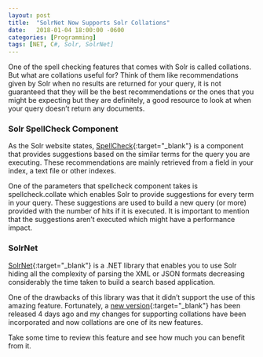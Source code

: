 ```yaml
---
layout: post
title:  "SolrNet Now Supports Solr Collations"
date:   2018-01-04 18:00:00 -0600
categories: [Programming]
tags: [NET, C#, Solr, SolrNet]
---
```

One of the spell checking features that comes with Solr 
is called collations. But what are collations useful for?
Think of them like recommendations given by Solr when 
no results are returned for your query, it is not guaranteed 
that they will be the best recommendations or the ones 
that you might be expecting but they are definitely, a 
good resource to look at when your query doesn’t return any documents.

### Solr SpellCheck Component
As the Solr website states, [SpellCheck][SpellCheck]{:target="_blank"} 
is a component that provides suggestions based on 
the similar terms for the query you are executing. 
These recommendations are mainly retrieved from 
a field in your index, a text file or other indexes.

One of the parameters that spellcheck component 
takes is spellcheck.collate which enables Solr to 
provide suggestions for every term in your query. 
These suggestions are used to build a new query (or more) 
provided with the number of hits if it is executed. 
It is important to mention that the suggestions 
aren’t executed which might have a performance impact.

### SolrNet
[SolrNet][SolrNet]{:target="_blank"} is a .NET library 
that enables you to use Solr hiding all the complexity 
of parsing the XML or JSON formats decreasing considerably 
the time taken to build a search based application.

One of the drawbacks of this library was that it didn’t 
support the use of this amazing feature. Fortunately, 
a [new version][SolrNetNewVersion]{:target="_blank"} 
has been released 4 days ago and my changes for supporting 
collations have been incorporated and now collations are 
one of its new features.

Take some time to review this feature and see 
how much you can benefit from it.


[SpellCheck]: https://lucene.apache.org/solr/guide/7_1/spell-checking.html
[SolrNet]: https://github.com/SolrNet/SolrNet
[SolrNetNewVersion]: https://github.com/SolrNet/SolrNet/blob/master/changelog.md